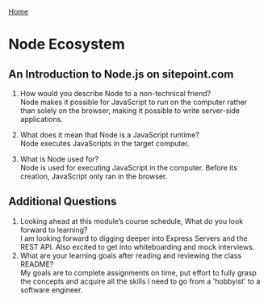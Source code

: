 [Home](/README.md)

# Node Ecosystem

## An Introduction to Node.js on sitepoint.com

1. How would you describe Node to a non-technical friend?  
    Node makes it possible for JavaScript to run on the computer rather than solely on the browser, making it possible to write server-side applications.

1. What does it mean that Node is a JavaScript runtime?  
    Node executes JavaScripts in the target computer.
1. What is Node used for?  
    Node is used for executing JavaScript in the computer. Before its creation, JavaScript only ran in the browser.

## Additional Questions

1. Looking ahead at this module’s course schedule, What do you look forward to learning?  
    I am looking forward to digging deeper into Express Servers and the REST API. Also excited to get into whiteboarding and mock interviews.
1. What are your learning goals after reading and reviewing the class README?  
    My goals are to complete assignments on time, put effort to fully grasp the concepts and acquire all the skills I need to go from a 'hobbyist' to a software engineer.